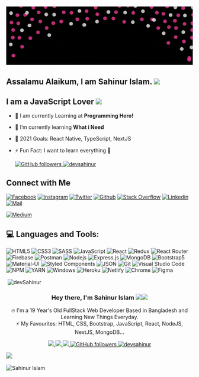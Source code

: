 ![Banner](/assets/banner.gif)

<!-- welcome message -->
<h2>Assalamu Alaikum, I am Sahinur Islam. <img src="https://media.giphy.com/media/hvRJCLFzcasrR4ia7z/giphy.gif" width="25px"> </h2>

###

## I am a JavaScript Lover <img src="https://media.giphy.com/media/WUlplcMpOCEmTGBtBW/giphy.gif" width="30">

- 📙 I am currently Learning at **Programming Hero!**
- 🌱 I’m currently learning **What i Need** 
- 🎯 2021 Goals: React Native, TypeScript, NextJS
- ⚡ Fun Fact: I want to learn everything 🤣

  <a href="https://github.com/devsahinur" target="_blank">
    <img alt="GitHub followers" src="https://img.shields.io/github/followers/devsahinur?label=Github&style=flat">
  </a>
  <a href="https://github.com/devsahinur" target="_blank">
    <img src="https://komarev.com/ghpvc/?username=sahinurinfo&label=Views&color=brightgreen&style=flat" alt="devsahinur" />
  </a> 

## Connect with Me

[![Facebook](https://img.shields.io/badge/Facebook-1877F2?style=for-the-badge&logo=facebook&logoColor=white)](https://www.facebook.com/devsahinur/)
[![Instagram](https://img.shields.io/badge/Instagram-E4405F?style=for-the-badge&logo=instagram&logoColor=white)](https://www.instagram.com/sahinur_dev/)
[![Twitter](https://img.shields.io/badge/Twitter-1DA1F2?style=for-the-badge&logo=twitter&logoColor=white)](https://twitter.com/devsahinur)
[![Github](https://img.shields.io/badge/GitHub-100000?style=for-the-badge&logo=github&logoColor=white)](https://github.com/devsahinur)
[![Stack Overflow](https://img.shields.io/badge/Stack_Overflow-FE7A16?style=for-the-badge&logo=stack-overflow&logoColor=white)](https://stackoverflow.com/users/15044246/sahinur-islam)
[![Linkedin](https://img.shields.io/badge/LinkedIn-0077B5?style=for-the-badge&logo=linkedin&logoColor=white)](https://www.linkedin.com/in/sahinur/)
[![Mail](https://img.shields.io/badge/Gmail-D14836?style=for-the-badge&logo=gmail&logoColor=white)](mailto:infosahinur@gmail.com)
<!-- [![Discord](https://img.shields.io/badge/Discord-7289DA?style=for-the-badge&logo=discord&logoColor=white)](https://discord.com/) -->
[![Medium](https://img.shields.io/badge/Medium-12100E?style=for-the-badge&logo=medium&logoColor=white)](https://medium.com/@sahinur)




## 💻 Languages and Tools:

![HTML5](https://img.shields.io/badge/HTML5-E34F26?style=for-the-badge&logo=html5&logoColor=white)
![CSS3](https://img.shields.io/badge/CSS3-1572B6?style=for-the-badge&logo=css3&logoColor=white)
![SASS](https://img.shields.io/badge/Sass-CC6699?style=for-the-badge&logo=sass&logoColor=white)
![JavaScript](https://img.shields.io/badge/JavaScript-F7DF1E?style=for-the-badge&logo=javascript&logoColor=black)
![React](https://img.shields.io/badge/React-20232A?style=for-the-badge&logo=react&logoColor=61DAFB)
![Redux](https://img.shields.io/badge/Redux-593D88?style=for-the-badge&logo=redux&logoColor=white)
![React Router](https://img.shields.io/badge/React_Router-CA4245?style=for-the-badge&logo=react-router&logoColor=white)
![Firebase](https://img.shields.io/badge/firebase-ffca28?style=for-the-badge&logo=firebase&logoColor=black)
![Postman](https://img.shields.io/badge/Postman-FF6C37?style=for-the-badge&logo=Postman&logoColor=white)
![Nodejs](https://img.shields.io/badge/Node.js-339933?style=for-the-badge&logo=nodedotjs&logoColor=white)
![Express.js](https://img.shields.io/badge/Express.js-000000?style=for-the-badge&logo=express&logoColor=white)
![MongoDB](https://img.shields.io/badge/MongoDB-4EA94B?style=for-the-badge&logo=mongodb&logoColor=white)
![Bootstrap5](https://img.shields.io/badge/Bootstrap-563D7C?style=for-the-badge&logo=bootstrap&logoColor=white)
![Material-UI](https://img.shields.io/badge/Material--UI-0081CB?style=for-the-badge&logo=material-ui&logoColor=white)
![Styled Components](https://img.shields.io/badge/styled--components-DB7093?style=for-the-badge&logo=styled-components&logoColor=white)
![JSON](https://img.shields.io/badge/json-5E5C5C?style=for-the-badge&logo=json&logoColor=white)
![Git](https://img.shields.io/badge/Git-F05032?style=for-the-badge&logo=git&logoColor=white)
![Visual Studio Code](https://img.shields.io/badge/Visual_Studio_Code-0078D4?style=for-the-badge&logo=visual%20studio%20code&logoColor=white)
![NPM](https://img.shields.io/badge/npm-CB3837?style=for-the-badge&logo=npm&logoColor=white)
![YARN](https://img.shields.io/badge/Yarn-2C8EBB?style=for-the-badge&logo=yarn&logoColor=white)
![Windows](https://img.shields.io/badge/Windows-0078D6?style=for-the-badge&logo=windows&logoColor=white)
![Heroku](https://img.shields.io/badge/Heroku-430098?style=for-the-badge&logo=heroku&logoColor=white)
![Netlify](https://img.shields.io/badge/Netlify-00C7B7?style=for-the-badge&logo=netlify&logoColor=white)
![Chrome](https://img.shields.io/badge/Google_chrome-4285F4?style=for-the-badge&logo=Google-chrome&logoColor=white)
![Figma](https://img.shields.io/badge/Figma-F24E1E?style=for-the-badge&logo=figma&logoColor=white)


<!-- This is repo start dasbord -->

<p>&nbsp;<img align="center" src="https://github-readme-stats.vercel.app/api?username=devsahinur&show_icons=true&theme=cobalt&title_color=3cb480&locale=en" alt="devSahinur" /></p>


<!-- <p align="center"> -->
  <!-- <img src="https://i.imgur.com/mZ3k4LK.gif" width=655 height=517 alt="" />  -->
  <!-- <img src="https://i.imgur.com/mZ3k4LK.gif" width=655 height=517 alt="" />  -->
<!-- </p> -->
<h3 align="center">Hey there, I'm Sahinur Islam <img src="https://media.giphy.com/media/hvRJCLFzcasrR4ia7z/giphy.gif" width="28"><img src="https://emojis.slackmojis.com/emojis/images/1531849430/4246/blob-sunglasses.gif?1531849430" width="28"/></h3>
<p align="center">
 🔥 I'm a 19 Year's Old FullStack Web Developer Based in Bangladesh and Learning New Things Everyday. <br>
⚡ My Favourites: HTML, CSS, Bootstrap, JavaScript, React, NodeJS, NextJS, MongoDB... <br>
</p>

<p align="center">
  <a href="https://facebook.com/devsahinur" target="_blank">
    <img src="https://img.shields.io/badge/-Facebook-1877F2?style=flat&labelColor=1877F2&logo=facebook&logoColor=white&link=https://facebook.com/devsahinur">
  </a>
  
  <a href="https://twitter.com/devsahinur" target="_blank">
    <img src="https://img.shields.io/badge/-Twitter-1ca0f1?style=flat&labelColor=1ca0f1&logo=twitter&logoColor=white&link=https://twitter.com/devsahinur">
  </a>
   <a href="https://www.instagram.com/devsahinur/" target="_blank">
    <img src="https://img.shields.io/badge/-instagram-red?style=flat&labelColor=red&logo=twitter&logoColor=white&link=https://www.instagram.com/devsahinur/">
  </a>
  <a href="https://github.com/devsahinur" target="_blank">
    <img alt="GitHub followers" src="https://img.shields.io/github/followers/devsahinur?label=Github&style=flat">
  </a>
  <a href="https://github.com/devsahinur" target="_blank">
    <img src="https://komarev.com/ghpvc/?username=sahinurinfo&label=Views&color=brightgreen&style=flat" alt="devsahinur" />
  </a> 
</p 
  
<!-- This is repo start dasbord -->
<img src="https://github-readme-stats.vercel.app/api?username=devSahinur&&show_icons=true&title_color=ffffff&icon_color=bb2acf&text_color=daf7dc&bg_color=151515">
<p><img align="left" src="https://github-readme-stats.vercel.app/api/top-langs?username=devSahinur&show_icons=true&theme=cobalt&title_color=3cb480&locale=en&layout=compact" alt="Sahinur Islam" /></p>
